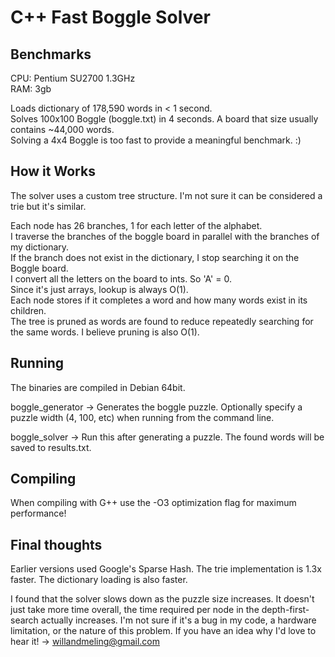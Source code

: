 C++ Fast Boggle Solver
==================

Benchmarks
-------------
CPU: Pentium SU2700 1.3GHz  
RAM: 3gb  

Loads dictionary of 178,590 words in < 1 second.  
Solves 100x100 Boggle (boggle.txt) in 4 seconds. A board that size usually contains ~44,000 words.  
Solving a 4x4 Boggle is too fast to provide a meaningful benchmark. :)


How it Works
------------
The solver uses a custom tree structure. I'm not sure it can be considered a trie but it's similar. 

Each node has 26 branches, 1 for each letter of the alphabet.   
I traverse the branches of the boggle board in parallel with the branches of my dictionary.  
If the branch does not exist in the dictionary, I stop searching it on the Boggle board.  
I convert all the letters on the board to ints. So 'A' = 0.  
Since it's just arrays, lookup is always O(1).  
Each node stores if it completes a word and how many words exist in its children.  
The tree is pruned as words are found to reduce repeatedly searching for the same words. I believe pruning is also O(1).

Running
-------
The binaries are compiled in Debian 64bit. 

boggle_generator -> 
Generates the boggle puzzle. Optionally specify a puzzle width (4, 100, etc) when running from the command line.

boggle_solver -> 
Run this after generating a puzzle. The found words will be saved to results.txt.

Compiling
---------
When compiling with G++ use the -O3 optimization flag for maximum performance!

Final thoughts
--------------
Earlier versions used Google's Sparse Hash. The trie implementation is 1.3x faster. The dictionary loading is also faster.

I found that the solver slows down as the puzzle size increases. It doesn't just take more time overall, the time required per node in the depth-first-search actually increases. I'm not sure if it's a bug in my code, a hardware limitation,
or the nature of this problem. If you have an idea why I'd love to hear it! -> willandmeling@gmail.com
